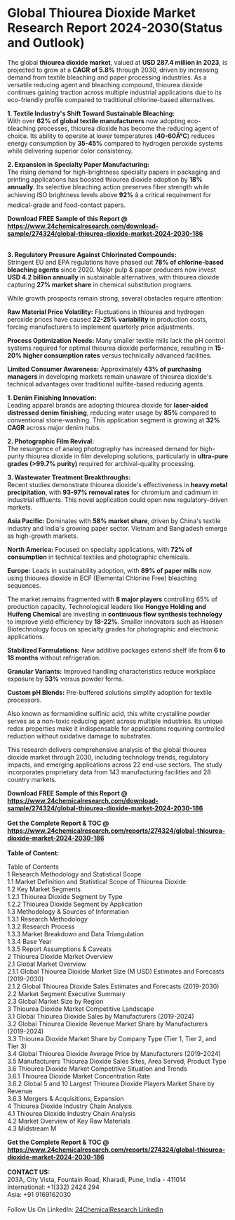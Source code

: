 <h1>Global Thiourea Dioxide Market Research Report 2024-2030(Status and Outlook)</h1><p>The global <strong>thiourea dioxide market</strong>, valued at <strong>USD 287.4 million in 2023</strong>, is projected to grow at a <strong>CAGR of 5.8%</strong> through 2030, driven by increasing demand from textile bleaching and paper processing industries. As a versatile reducing agent and bleaching compound, thiourea dioxide continues gaining traction across multiple industrial applications due to its eco-friendly profile compared to traditional chlorine-based alternatives.</p><p><strong>1. Textile Industry's Shift Toward Sustainable Bleaching:</strong><br>
With over <strong>62% of global textile manufacturers</strong> now adopting eco-bleaching processes, thiourea dioxide has become the reducing agent of choice. Its ability to operate at lower temperatures (<strong>40-60Â°C</strong>) reduces energy consumption by <strong>35-45%</strong> compared to hydrogen peroxide systems while delivering superior color consistency.</p><p><strong>2. Expansion in Specialty Paper Manufacturing:</strong><br>
The rising demand for high-brightness specialty papers in packaging and printing applications has boosted thiourea dioxide adoption by <strong>18% annually</strong>. Its selective bleaching action preserves fiber strength while achieving ISO brightness levels above <strong>92%</strong> â a critical requirement for medical-grade and food-contact papers.</p><div><b>Download FREE Sample of this Report @ 
            <a href="https://www.24chemicalresearch.com/download-sample/274324/global-thiourea-dioxide-market-2024-2030-186">
            https://www.24chemicalresearch.com/download-sample/274324/global-thiourea-dioxide-market-2024-2030-186</a></b></div><br><p><strong>3. Regulatory Pressure Against Chlorinated Compounds:</strong><br>
Stringent EU and EPA regulations have phased out <strong>78% of chlorine-based bleaching agents</strong> since 2020. Major pulp &amp; paper producers now invest <strong>USD 4.2 billion annually</strong> in sustainable alternatives, with thiourea dioxide capturing <strong>27% market share</strong> in chemical substitution programs.</p><p>While growth prospects remain strong, several obstacles require attention:</p><p><strong>Raw Material Price Volatility:</strong> Fluctuations in thiourea and hydrogen peroxide prices have caused <strong>22-25% variability</strong> in production costs, forcing manufacturers to implement quarterly price adjustments.</p><p><strong>Process Optimization Needs:</strong> Many smaller textile mills lack the pH control systems required for optimal thiourea dioxide performance, resulting in <strong>15-20% higher consumption rates</strong> versus technically advanced facilities.</p><p><strong>Limited Consumer Awareness:</strong> Approximately <strong>43% of purchasing managers</strong> in developing markets remain unaware of thiourea dioxide's technical advantages over traditional sulfite-based reducing agents.</p><p><strong>1. Denim Finishing Innovation:</strong><br>
Leading apparel brands are adopting thiourea dioxide for <strong>laser-aided distressed denim finishing</strong>, reducing water usage by <strong>85%</strong> compared to conventional stone-washing. This application segment is growing at <strong>32% CAGR</strong> across major denim hubs.</p><p><strong>2. Photographic Film Revival:</strong><br>
The resurgence of analog photography has increased demand for high-purity thiourea dioxide in film developing solutions, particularly in <strong>ultra-pure grades (&gt;99.7% purity)</strong> required for archival-quality processing.</p><p><strong>3. Wastewater Treatment Breakthroughs:</strong><br>
Recent studies demonstrate thiourea dioxide's effectiveness in <strong>heavy metal precipitation</strong>, with <strong>93-97% removal rates</strong> for chromium and cadmium in industrial effluents. This novel application could open new regulatory-driven markets.</p><p><strong>Asia Pacific:</strong> Dominates with <strong>58% market share</strong>, driven by China's textile industry and India's growing paper sector. Vietnam and Bangladesh emerge as high-growth markets.</p><p><strong>North America:</strong> Focused on specialty applications, with <strong>72% of consumption</strong> in technical textiles and photographic chemicals.</p><p><strong>Europe:</strong> Leads in sustainability adoption, with <strong>89% of paper mills</strong> now using thiourea dioxide in ECF (Elemental Chlorine Free) bleaching sequences.</p><p>The market remains fragmented with <strong>8 major players</strong> controlling 65% of production capacity. Technological leaders like <strong>Hongye Holding and Huifeng Chemical</strong> are investing in <strong>continuous flow synthesis technology</strong> to improve yield efficiency by <strong>18-22%</strong>. Smaller innovators such as Haosen Biotechnology focus on specialty grades for photographic and electronic applications.</p><p><strong>Stabilized Formulations:</strong> New additive packages extend shelf life from <strong>6 to 18 months</strong> without refrigeration.</p><p><strong>Granular Variants:</strong> Improved handling characteristics reduce workplace exposure by <strong>53%</strong> versus powder forms.</p><p><strong>Custom pH Blends:</strong> Pre-buffered solutions simplify adoption for textile processors.</p><p>Also known as formamidine sulfinic acid, this white crystalline powder serves as a non-toxic reducing agent across multiple industries. Its unique redox properties make it indispensable for applications requiring controlled reduction without oxidative damage to substrates.</p><p>This research delivers comprehensive analysis of the global thiourea dioxide market through 2030, including technology trends, regulatory impacts, and emerging applications across 22 end-use sectors. The study incorporates proprietary data from 143 manufacturing facilities and 28 country markets.</p><div><b>Download FREE Sample of this Report @ 
            <a href="https://www.24chemicalresearch.com/download-sample/274324/global-thiourea-dioxide-market-2024-2030-186">
            https://www.24chemicalresearch.com/download-sample/274324/global-thiourea-dioxide-market-2024-2030-186</a></b></div><br><div><b>Get the Complete Report & TOC @ 
            <a href="https://www.24chemicalresearch.com/reports/274324/global-thiourea-dioxide-market-2024-2030-186">
            https://www.24chemicalresearch.com/reports/274324/global-thiourea-dioxide-market-2024-2030-186</a></b></div><br>
            <b>Table of Content:</b><p>Table of Contents<br />
1 Research Methodology and Statistical Scope<br />
1.1 Market Definition and Statistical Scope of Thiourea Dioxide<br />
1.2 Key Market Segments<br />
1.2.1 Thiourea Dioxide Segment by Type<br />
1.2.2 Thiourea Dioxide Segment by Application<br />
1.3 Methodology & Sources of Information<br />
1.3.1 Research Methodology<br />
1.3.2 Research Process<br />
1.3.3 Market Breakdown and Data Triangulation<br />
1.3.4 Base Year<br />
1.3.5 Report Assumptions & Caveats<br />
2 Thiourea Dioxide Market Overview<br />
2.1 Global Market Overview<br />
2.1.1 Global Thiourea Dioxide Market Size (M USD) Estimates and Forecasts (2019-2030)<br />
2.1.2 Global Thiourea Dioxide Sales Estimates and Forecasts (2019-2030)<br />
2.2 Market Segment Executive Summary<br />
2.3 Global Market Size by Region<br />
3 Thiourea Dioxide Market Competitive Landscape<br />
3.1 Global Thiourea Dioxide Sales by Manufacturers (2019-2024)<br />
3.2 Global Thiourea Dioxide Revenue Market Share by Manufacturers (2019-2024)<br />
3.3 Thiourea Dioxide Market Share by Company Type (Tier 1, Tier 2, and Tier 3)<br />
3.4 Global Thiourea Dioxide Average Price by Manufacturers (2019-2024)<br />
3.5 Manufacturers Thiourea Dioxide Sales Sites, Area Served, Product Type<br />
3.6 Thiourea Dioxide Market Competitive Situation and Trends<br />
3.6.1 Thiourea Dioxide Market Concentration Rate<br />
3.6.2 Global 5 and 10 Largest Thiourea Dioxide Players Market Share by Revenue<br />
3.6.3 Mergers & Acquisitions, Expansion<br />
4 Thiourea Dioxide Industry Chain Analysis<br />
4.1 Thiourea Dioxide Industry Chain Analysis<br />
4.2 Market Overview of Key Raw Materials<br />
4.3 Midstream M</p><div><b>Get the Complete Report & TOC @ 
            <a href="https://www.24chemicalresearch.com/reports/274324/global-thiourea-dioxide-market-2024-2030-186">
            https://www.24chemicalresearch.com/reports/274324/global-thiourea-dioxide-market-2024-2030-186</a></b></div><br><b>CONTACT US:</b><br>
            203A, City Vista, Fountain Road, Kharadi, Pune, India - 411014<br>
            International: +1(332) 2424 294<br>
            Asia: +91 9169162030 <br><br>
            Follow Us On LinkedIn: <a href="https://www.linkedin.com/company/24chemicalresearch/">24ChemicalResearch LinkedIn</a>